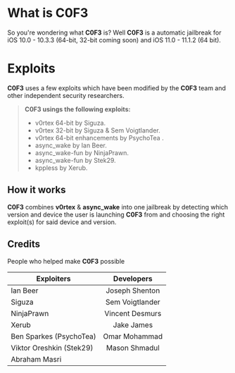 # What is C0F3

So you're wondering what **C0F3** is? Well **C0F3** is a automatic jailbreak for iOS 10.0 - 10.3.3 (64-bit, 32-bit coming soon) and iOS 11.0 - 11.1.2 (64 bit).


# Exploits

**C0F3** uses a few exploits which have been modified by the **C0F3** team and other independent security researchers.

> **C0F3 usings the following exploits:**
>
> - v0rtex 64-bit by Siguza.
> - v0rtex 32-bit by Siguza & Sem Voigtlander.
> - v0rtex 64-bit enhancements by PsychoTea .
> - async_wake by Ian Beer.
> - async_wake-fun by NinjaPrawn.
> - async_wake-fun by Stek29.
> - kppless by Xerub.

## How it works
**C0F3** combines **v0rtex** & **async_wake** into one jailbreak by detecting which version and device the user is launching **C0F3** from and choosing the right exploit(s) for said device and version. 

## Credits

People who helped make **C0F3** possible

| Exploiters               |    Developers   |
|--------------------------|:---------------:|
| Ian Beer                 |  Joseph Shenton |
| Siguza                   | Sem Voigtlander |
| NinjaPrawn               | Vincent Desmurs |
| Xerub                    | Jake James      |
| Ben Sparkes (PsychoTea)  | Omar Mohammad   |
| Viktor Oreshkin (Stek29) | Mason Shmadul   |
| Abraham Masri            |                 |

